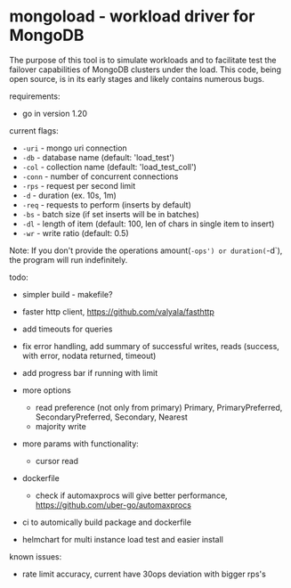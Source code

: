 # mongoload - workload driver for MongoDB 


The purpose of this tool is to simulate workloads and to facilitate test the failover capabilities of MongoDB clusters under the load. This code, being open source, is in its early stages and likely contains numerous bugs.

requirements:
* go in version 1.20 

current flags:

* `-uri` - mongo uri connection
* `-db` - database name (default: 'load_test')
* `-col` - collection name (default: 'load_test_coll')
* `-conn` - number of concurrent connections
* `-rps` - request per second limit
* `-d` - duration (ex. 10s, 1m) 
* `-req` - requests to perform (inserts by default)
* `-bs` - batch size (if set inserts will be in batches)
* `-dl` - length of item (default: 100, len of chars in single item to insert)
* `-wr` - write ratio (default: 0.5)

Note:
If you don't provide the operations amount(`-ops') or duration(`-d`), the program will run indefinitely.


todo:
* simpler build - makefile?
* faster http client, https://github.com/valyala/fasthttp
* add timeouts for queries
* fix error handling, add summary of successful writes, reads (success, with error, nodata returned, timeout)
* add progress bar if running with limit
* more options
    * read preference (not only from primary)
        Primary, PrimaryPreferred, SecondaryPreferred, Secondary, Nearest
    * majority write

* more params with functionality:
    * cursor read

* dockerfile
    * check if automaxprocs will give better performance, https://github.com/uber-go/automaxprocs
* ci to automically build package and dockerfile

* helmchart for multi instance load test and easier install

known issues:
* rate limit accuracy, current have 30ops deviation with bigger rps's
